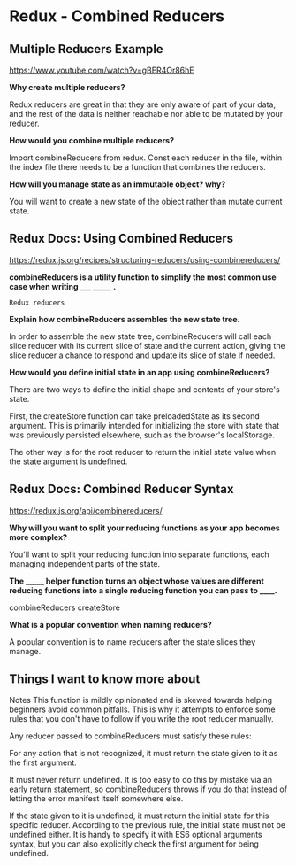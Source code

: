 # Redux - Combined Reducers

## Multiple Reducers Example

<https://www.youtube.com/watch?v=gBER4Or86hE>

**Why create multiple reducers?**

Redux reducers are great in that they are only aware of part of your data, and the rest of the data is neither reachable nor able to be mutated by your reducer.

**How would you combine multiple reducers?**

Import combineReducers from redux. Const each reducer in the file, within the index file there needs to be a function that combines the reducers.

**How will you manage state as an immutable object? why?**

You will want to create a new state of the object rather than mutate current state.

## Redux Docs: Using Combined Reducers

<https://redux.js.org/recipes/structuring-reducers/using-combinereducers/>

**combineReducers is a utility function to simplify the most common use case when writing ___ _____ .**

    Redux reducers

**Explain how combineReducers assembles the new state tree.**

In order to assemble the new state tree, combineReducers will call each slice reducer with its current slice of state and the current action, giving the slice reducer a chance to respond and update its slice of state if needed.

**How would you define initial state in an app using combineReducers?**

There are two ways to define the initial shape and contents of your store's state.

First, the createStore function can take preloadedState as its second argument. This is primarily intended for initializing the store with state that was previously persisted elsewhere, such as the browser's localStorage.

The other way is for the root reducer to return the initial state value when the state argument is undefined.

## Redux Docs: Combined Reducer Syntax

<https://redux.js.org/api/combinereducers/>

**Why will you want to split your reducing functions as your app becomes more complex?**

You'll want to split your reducing function into separate functions, each managing independent parts of the state.

**The _____ helper function turns an object whose values are different reducing functions into a single reducing function you can pass to ____.**

combineReducers
createStore

**What is a popular convention when naming reducers?**

A popular convention is to name reducers after the state slices they manage.

## Things I want to know more about

Notes
This function is mildly opinionated and is skewed towards helping beginners avoid common pitfalls. This is why it attempts to enforce some rules that you don't have to follow if you write the root reducer manually.

Any reducer passed to combineReducers must satisfy these rules:

For any action that is not recognized, it must return the state given to it as the first argument.

It must never return undefined. It is too easy to do this by mistake via an early return statement, so combineReducers throws if you do that instead of letting the error manifest itself somewhere else.

If the state given to it is undefined, it must return the initial state for this specific reducer. According to the previous rule, the initial state must not be undefined either. It is handy to specify it with ES6 optional arguments syntax, but you can also explicitly check the first argument for being undefined.
